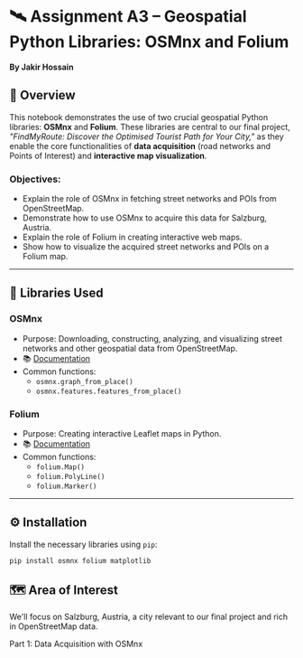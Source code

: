 # 🛰️ Assignment A3 – Geospatial Python Libraries: OSMnx and Folium
**By Jakir Hossain**

## 📌 Overview

This notebook demonstrates the use of two crucial geospatial Python libraries: **OSMnx** and **Folium**. These libraries are central to our final project, *"FindMyRoute: Discover the Optimised Tourist Path for Your City,"* as they enable the core functionalities of **data acquisition** (road networks and Points of Interest) and **interactive map visualization**.

### Objectives:

- Explain the role of OSMnx in fetching street networks and POIs from OpenStreetMap.
- Demonstrate how to use OSMnx to acquire this data for Salzburg, Austria.
- Explain the role of Folium in creating interactive web maps.
- Show how to visualize the acquired street networks and POIs on a Folium map.


---

## 🧰 Libraries Used

### OSMnx
- Purpose: Downloading, constructing, analyzing, and visualizing street networks and other geospatial data from OpenStreetMap.
- 📚 [Documentation](https://osmnx.readthedocs.io/en/stable/)
- Common functions:
  - `osmnx.graph_from_place()`
  - `osmnx.features.features_from_place()`

### Folium
- Purpose: Creating interactive Leaflet maps in Python.
- 📚 [Documentation](https://python-visualization.github.io/folium/)
- Common functions:
  - `folium.Map()`
  - `folium.PolyLine()`
  - `folium.Marker()`

---

## ⚙️ Installation

Install the necessary libraries using `pip`:

```bash
pip install osmnx folium matplotlib
```


## 🗺️ Area of Interest
We'll focus on Salzburg, Austria, a city relevant to our final project and rich in OpenStreetMap data.



Part 1: Data Acquisition with OSMnx



